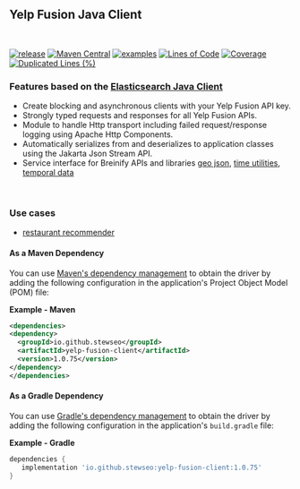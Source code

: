 ## Yelp Fusion Java Client
<br>

[![release](https://badgen.net/badge/version/1.0.7/green?icon=github)](https://github.com/stewseo/yelp-fusion-client/tree/version-1.0.7)
[![Maven Central](https://img.shields.io/maven-central/v/io.github.stewseo/yelp-fusion-client?versionPrefix=1.0.7)](https://search.maven.org/artifact/io.github.stewseo/yelp-fusion-client/1.0.7/jar)
[![examples](https://badgen.net/badge/docs/examples/cyan?icon=github)](https://stewseo.github.io/yelp-fusion-client/examples)
[![Lines of Code](https://sonarcloud.io/api/project_badges/measure?project=stewseo_yelp-fusion-client&metric=ncloc)](https://sonarcloud.io/summary/new_code?id=stewseo_yelp-fusion-client)
[![Coverage](https://sonarcloud.io/api/project_badges/measure?project=stewseo_yelp-fusion-client&metric=coverage)](https://sonarcloud.io/summary/new_code?id=stewseo_yelp-fusion-client)
[![Duplicated Lines (%)](https://sonarcloud.io/api/project_badges/measure?project=stewseo_yelp-fusion-client&metric=duplicated_lines_density)](https://sonarcloud.io/summary/new_code?id=stewseo_yelp-fusion-client)

### Features based on the [Elasticsearch Java Client](https://www.elastic.co/guide/en/elasticsearch/client/java-api-client/current/introduction.html)
- Create blocking and asynchronous clients with your Yelp Fusion API key.
- Strongly typed requests and responses for all Yelp Fusion APIs.
- Module to handle Http transport including failed request/response logging using Apache Http Components.
- Automatically serializes from and deserializes to application classes using the Jakarta Json Stream API.
- Service interface for Breinify APIs and libraries
[geo json](https://github.com/Breinify/brein-geojson), [time utilities](https://github.com/Breinify/brein-time-utilities), [temporal data](https://docs.breinify.com/?java--native#temporal-data-response)

<br>

### Use cases
- [restaurant recommender](https://github.com/stewseo/restaurant-recommendation-system)

#### As a Maven Dependency
You can use [Maven's dependency management](https://search.maven.org/search?q=g:io.github.stewseo) to obtain the driver by adding the following configuration in the application's Project Object Model (POM) file:

**Example - Maven**
```xml
<dependencies>
<dependency>
  <groupId>io.github.stewseo</groupId>
  <artifactId>yelp-fusion-client</artifactId>
  <version>1.0.75</version>
</dependency>
</dependencies>
```
#### As a Gradle Dependency
You can use [Gradle's dependency management](https://search.maven.org/search?q=g:io.github.stewseo) to obtain the driver by adding the following configuration in the application's ```build.gradle``` file:

**Example - Gradle**
```gradle
dependencies {
   implementation 'io.github.stewseo:yelp-fusion-client:1.0.75'
}
```
<br>


